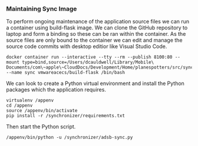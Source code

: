 ### Maintaining Sync Image

To perform ongoing maintenance of the application source files we can run a container using build-flask image. We can clone the GitHub repository to laptop and form a binding so these can be ran within the container. As the source files are only bound to the container we can edit and manage the source code commits with desktop editior like Visual Studio Code.

``` shell
docker container run --interactive --tty --rm --publish 8100:80 --mount type=bind,source=/Users/dcauldwell/Library/Mobile\ Documents/com\~apple\~CloudDocs/Development/Home/planespotters/src/sync/synchronizer,target=/synchronizer --name sync vmwareacecs/build-flask /bin/bash
```

We can look to create a Python virtual environment and install the Python packages which the application requires.

``` shell 
virtualenv /appenv
cd /appenv
source /appenv/bin/activate
pip install -r /synchronizer/requirements.txt
```

Then start the Python script.

``` shell
/appenv/bin/python -u /synchronizer/adsb-sync.py
```
